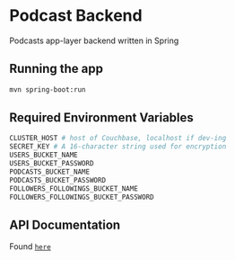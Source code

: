 # Podcast Backend 

Podcasts app-layer backend written in Spring 

## Running the app 

````bash
mvn spring-boot:run
````

## Required Environment Variables 

````bash
CLUSTER_HOST # host of Couchbase, localhost if dev-ing
SECRET_KEY # A 16-character string used for encryption 
USERS_BUCKET_NAME
USERS_BUCKET_PASSWORD 
PODCASTS_BUCKET_NAME
PODCASTS_BUCKET_PASSWORD 
FOLLOWERS_FOLLOWINGS_BUCKET_NAME
FOLLOWERS_FOLLOWINGS_BUCKET_PASSWORD 
````

## API Documentation 

Found [`here`](http://docs.podcasts1.apiary.io/#)
